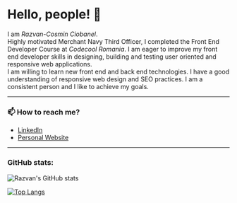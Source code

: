 # Hello, people! 👋 <br>
I am _Razvan-Cosmin Ciobanel_.<br>
 Highly motivated Merchant Navy Third Officer, I completed  the Front End Developer Course at _Codecool Romania_. I am eager to improve my front end developer skills in designing, building and testing user oriented and responsive web applications.<br>
 I am willing to learn new front end and back end technologies. I have a good understanding of responsive web design and SEO practices. I am a consistent person and I like to achieve my goals.

 ---
 ### 📫 How to reach me?
 - [LinkedIn](https://www.linkedin.com/in/razvan-cosmin-ciobanel-18237221b/) 
 - [Personal Website](https://razvanciobanel.github.io/razvan-cosmin-ciobanel-resume/)

---
### GitHub stats: 
![Razvan's GitHub stats](https://github-readme-stats.vercel.app/api?username=razvanciobanel&show_icons=true&theme=default&count_private=true&include_all_commits=true)

[![Top Langs](https://github-readme-stats.vercel.app/api/top-langs/?username=razvanciobanel&layout=compact)](https://github.com/razvanciobanel/github-readme-stats)


<!--
**RazvanCiobanel/RazvanCiobanel** is a ✨ _special_ ✨ repository because its `README.md` (this file) appears on your GitHub profile.

Here are some ideas to get you started:

- 🔭 I’m currently working on ...
- 🌱 I’m currently learning ...
- 👯 I’m looking to collaborate on ...
- 🤔 I’m looking for help with ...
- 💬 Ask me about ...
- 📫 How to reach me: ...
- 😄 Pronouns: ...
- ⚡ Fun fact: ...
-->
